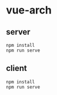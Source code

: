 # vue-arch

## server
```
npm install
npm run serve
```

## client
```
npm install
npm run serve
```
